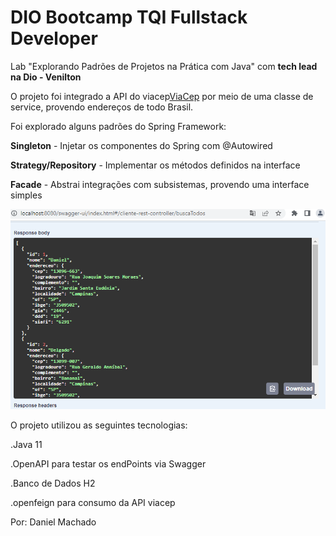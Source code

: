 <h1>DIO Bootcamp TQI Fullstack Developer</h1>

Lab "Explorando Padrões de Projetos na Prática com Java" com <b>tech lead na Dio - Venilton</b>


O projeto foi integrado a API do viacep<a href="http://viacep.com.br/">ViaCep</a> por meio de uma classe de service, 
provendo endereços de todo Brasil.

Foi explorado alguns padrões do Spring Framework:

<b>Singleton</b> - Injetar os componentes do Spring com @Autowired

<b>Strategy/Repository</b> - Implementar os métodos definidos na interface

<b>Facade</b> -  Abstrai integrações com subsistemas, provendo uma interface simples

<img src="/img/api.PNG" alt="api"/>

O projeto utilizou as seguintes tecnologias:

.Java 11

.OpenAPI para testar os endPoints via Swagger

.Banco de Dados H2

.openfeign para consumo da API viacep

Por: Daniel Machado
